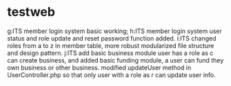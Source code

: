 # testweb
g:ITS member login system basic working;
h:ITS member login system user status and role update and reset password function added.
i:ITS changed roles from a to z in member table, more robust modularized file structure and design pattern.
j:ITS add basic business module user has a role as c can create business, and added basic funding module, a user can fund they own business or other business. modified updateUser method in UserController.php so that only user with a role as r can update user info.

